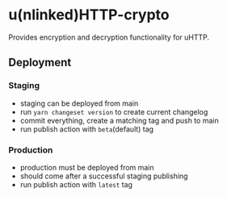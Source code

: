 # u(nlinked)HTTP-crypto

Provides encryption and decryption functionality for uHTTP.

## Deployment

### Staging

- staging can be deployed from main
- run `yarn changeset version` to create current changelog
- commit everything, create a matching tag and push to main
- run publish action with `beta`(default) tag

### Production

- production must be deployed from main
- should come after a successful staging publishing
- run publish action with `latest` tag
